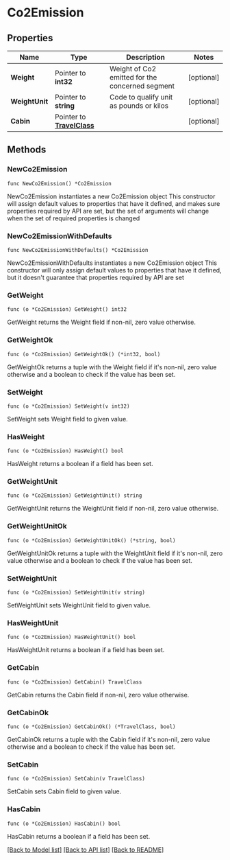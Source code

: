 # Co2Emission

## Properties

Name | Type | Description | Notes
------------ | ------------- | ------------- | -------------
**Weight** | Pointer to **int32** | Weight of Co2 emitted for the concerned segment | [optional] 
**WeightUnit** | Pointer to **string** | Code to qualify unit as pounds or kilos | [optional] 
**Cabin** | Pointer to [**TravelClass**](TravelClass.md) |  | [optional] 

## Methods

### NewCo2Emission

`func NewCo2Emission() *Co2Emission`

NewCo2Emission instantiates a new Co2Emission object
This constructor will assign default values to properties that have it defined,
and makes sure properties required by API are set, but the set of arguments
will change when the set of required properties is changed

### NewCo2EmissionWithDefaults

`func NewCo2EmissionWithDefaults() *Co2Emission`

NewCo2EmissionWithDefaults instantiates a new Co2Emission object
This constructor will only assign default values to properties that have it defined,
but it doesn't guarantee that properties required by API are set

### GetWeight

`func (o *Co2Emission) GetWeight() int32`

GetWeight returns the Weight field if non-nil, zero value otherwise.

### GetWeightOk

`func (o *Co2Emission) GetWeightOk() (*int32, bool)`

GetWeightOk returns a tuple with the Weight field if it's non-nil, zero value otherwise
and a boolean to check if the value has been set.

### SetWeight

`func (o *Co2Emission) SetWeight(v int32)`

SetWeight sets Weight field to given value.

### HasWeight

`func (o *Co2Emission) HasWeight() bool`

HasWeight returns a boolean if a field has been set.

### GetWeightUnit

`func (o *Co2Emission) GetWeightUnit() string`

GetWeightUnit returns the WeightUnit field if non-nil, zero value otherwise.

### GetWeightUnitOk

`func (o *Co2Emission) GetWeightUnitOk() (*string, bool)`

GetWeightUnitOk returns a tuple with the WeightUnit field if it's non-nil, zero value otherwise
and a boolean to check if the value has been set.

### SetWeightUnit

`func (o *Co2Emission) SetWeightUnit(v string)`

SetWeightUnit sets WeightUnit field to given value.

### HasWeightUnit

`func (o *Co2Emission) HasWeightUnit() bool`

HasWeightUnit returns a boolean if a field has been set.

### GetCabin

`func (o *Co2Emission) GetCabin() TravelClass`

GetCabin returns the Cabin field if non-nil, zero value otherwise.

### GetCabinOk

`func (o *Co2Emission) GetCabinOk() (*TravelClass, bool)`

GetCabinOk returns a tuple with the Cabin field if it's non-nil, zero value otherwise
and a boolean to check if the value has been set.

### SetCabin

`func (o *Co2Emission) SetCabin(v TravelClass)`

SetCabin sets Cabin field to given value.

### HasCabin

`func (o *Co2Emission) HasCabin() bool`

HasCabin returns a boolean if a field has been set.


[[Back to Model list]](../README.md#documentation-for-models) [[Back to API list]](../README.md#documentation-for-api-endpoints) [[Back to README]](../README.md)


